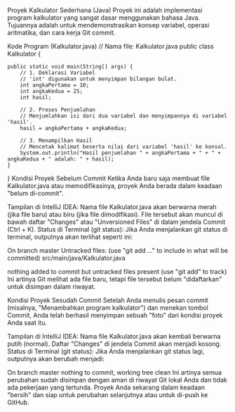 Proyek Kalkulator Sederhana (Java)
Proyek ini adalah implementasi program kalkulator yang sangat dasar menggunakan bahasa Java. Tujuannya adalah untuk mendemonstrasikan konsep variabel, operasi aritmatika, dan cara kerja Git commit.

Kode Program (Kalkulator.java)
// Nama file: Kalkulator.java
public class Kalkulator {

    public static void main(String[] args) {
        // 1. Deklarasi Variabel
        // 'int' digunakan untuk menyimpan bilangan bulat.
        int angkaPertama = 10;
        int angkaKedua = 25;
        int hasil;

        // 2. Proses Penjumlahan
        // Menjumlahkan isi dari dua variabel dan menyimpannya di variabel 'hasil'.
        hasil = angkaPertama + angkaKedua;

        // 3. Menampilkan Hasil
        // Mencetak kalimat beserta nilai dari variabel 'hasil' ke konsol.
        System.out.println("Hasil penjumlahan " + angkaPertama + " + " + angkaKedua + " adalah: " + hasil);
    }
}
Kondisi Proyek Sebelum Commit
Ketika Anda baru saja membuat file Kalkulator.java atau memodifikasinya, proyek Anda berada dalam keadaan "belum di-commit".

Tampilan di IntelliJ IDEA:
Nama file Kalkulator.java akan berwarna merah (jika file baru) atau biru (jika file dimodifikasi).
File tersebut akan muncul di bawah daftar "Changes" atau "Unversioned Files" di dalam jendela Commit (Ctrl + K).
Status di Terminal (git status):
Jika Anda menjalankan git status di terminal, outputnya akan terlihat seperti ini:

On branch master
Untracked files:
  (use "git add <file>..." to include in what will be committed)
        src/main/java/Kalkulator.java

nothing added to commit but untracked files present (use "git add" to track)
Ini artinya Git melihat ada file baru, tetapi file tersebut belum "didaftarkan" untuk disimpan dalam riwayat.

Kondisi Proyek Sesudah Commit
Setelah Anda menulis pesan commit (misalnya, "Menambahkan program kalkulator") dan menekan tombol Commit, Anda telah berhasil menyimpan sebuah "foto" dari kondisi proyek Anda saat itu.

Tampilan di IntelliJ IDEA:
Nama file Kalkulator.java akan kembali berwarna putih (normal).
Daftar "Changes" di jendela Commit akan menjadi kosong.
Status di Terminal (git status):
Jika Anda menjalankan git status lagi, outputnya akan berubah menjadi:

On branch master
nothing to commit, working tree clean
Ini artinya semua perubahan sudah disimpan dengan aman di riwayat Git lokal Anda dan tidak ada pekerjaan yang tertunda. Proyek Anda sekarang dalam keadaan "bersih" dan siap untuk perubahan selanjutnya atau untuk di-push ke GitHub.
